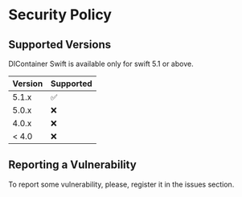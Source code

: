 # Security Policy

## Supported Versions

DIContainer Swift is available only for swift 5.1 or above.

| Version | Supported          |
| ------- | ------------------ |
| 5.1.x   | :white_check_mark: |
| 5.0.x   | :x:                |
| 4.0.x   | :x: |
| < 4.0   | :x:                |

## Reporting a Vulnerability

To report some vulnerability, please, register it in the issues section.
